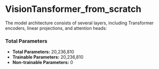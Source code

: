 # VisionTansformer_from_scratch
The model architecture consists of several layers, including Transformer encoders, linear projections, and attention heads:

### Total Parameters
- **Total Parameters:** 20,236,810
- **Trainable Parameters:** 20,236,810
- **Non-trainable Parameters:** 0
